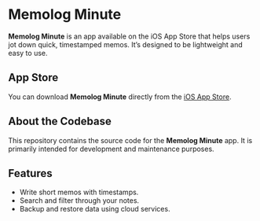 # Memolog Minute

**Memolog Minute** is an app available on the iOS App Store that helps users jot down quick, timestamped memos. It’s designed to be lightweight and easy to use.

## App Store

You can download **Memolog Minute** directly from the [iOS App Store](https://apps.apple.com).

## About the Codebase

This repository contains the source code for the **Memolog Minute** app. It is primarily intended for development and maintenance purposes.

## Features

- Write short memos with timestamps.
- Search and filter through your notes.
- Backup and restore data using cloud services.